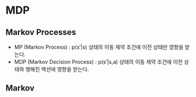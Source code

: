 # MDP
## Markov Processes

- MP (Markov Process) : p(s′|s)
상태의 이동 제약 조건에 이전 상태만 영향을 받는다.
- MDP (Markov Decision Process) : p(s′|s,a)
상태의 이동 제약 조건에 이전 상태와 행해진 액션에 영향을 받는다. 
## Markov 